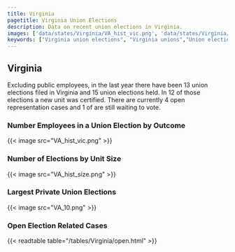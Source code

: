 ```yaml
---
title: Virginia
pagetitle: Virginia Union Elections
description: Data on recent union elections in Virginia.
images: ['data/states/Virginia/VA_hist_vic.png', 'data/states/Virginia/VA_hist_size.png', 'data/states/Virginia/VA_10.png']
keywords: ["Virginia union elections", "Virginia unions","Union elections"]
---
```

##  Virginia

Excluding public employees, in the last year there have been 13 union elections filed in Virginia and 15 union elections held. In 12 of those elections a new unit was certified. There are currently 4 open representation cases and 1 of are still waiting to vote.

### Number Employees in a Union Election by Outcome
{{< image src="VA_hist_vic.png" >}}

### Number of Elections by Unit Size
{{< image src="VA_hist_size.png" >}}

### Largest Private Union Elections
{{< image src="VA_10.png" >}}

### Open Election Related Cases
{{< readtable table="/tables/Virginia/open.html" >}}

